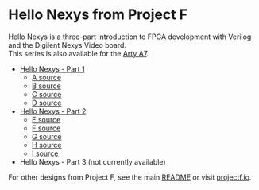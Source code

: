 # Hello Nexys from Project F

Hello Nexys is a three-part introduction to FPGA development with Verilog and the Digilent Nexys Video board.  
This series is also available for the [Arty A7](../hello-arty).

* [Hello Nexys - Part 1](https://projectf.io/posts/hello-nexys-1/)
  * [A source](A/)
  * [B source](B/)
  * [C source](C/)
  * [D source](D/)
* [Hello Nexys - Part 2](https://projectf.io/posts/hello-nexys-2/)
  * [E source](E/)
  * [F source](F/)
  * [G source](G/)
  * [H source](H/)
  * [I source](I/)
* Hello Nexys - Part 3 (not currently available)

For other designs from Project F, see the main [README](../../README.md) or visit [projectf.io](https://projectf.io/).
